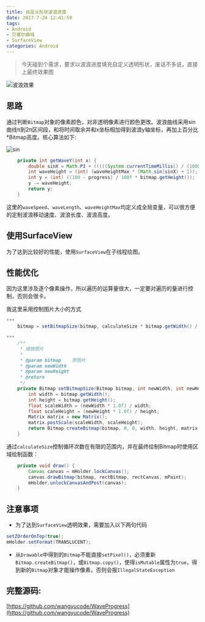 ```yaml
---
title: 自定义形状波浪进度
date: 2017-7-24 12:41:59
tags: 
- Android
- 贝塞尔曲线
- SurfaceView
categories: Android
---
```


> 今天碰到个需求，要求以波浪进度填充自定义透明形状，废话不多说，直接上最终效果图

![波浪效果](/blog/images/20170724_wave_progress.gif)

<!--more-->

## 思路

通过判断`Bitmap`对象的像素颜色，对非透明像素进行颜色更改。波浪曲线采用sin曲线π到2π区间段，和将时间取余并和x坐标相加得到波浪y轴坐标，再加上百分比*Bitmap高度。核心算法如下:

![sin](/blog/images/20170724_sin.png)

```java
    private int getWaveY(int x) {
        double sinX = Math.PI + (((((System.currentTimeMillis() / (1000 / waveSpeed)) + x) % waveLength)) / (double) waveLength * Math.PI);
        int waveHeight = (int) (waveHeightMax * (Math.sin(sinX) + 1));
        int y = (int) ((100 - progress) / 100f * bitmap.getHeight());
        y -= waveHeight;
        return y;
    }
```
这里的`waveSpeed`、`waveLength`、`waveHeightMax`均定义成全局变量，可以很方便的定制波浪移动速度、波浪长度、波浪高度。


## 使用SurfaceView

为了达到比较好的性能，使用`SurfaceView`在子线程绘图。

## 性能优化

因为这里涉及逐个像素操作，所以遍历的运算量很大，一定要对遍历的量进行控制，否则会很卡。

我这里采用控制图片大小的方式
```java
***
    bitmap = setBitmapSize(bitmap, calculateSize * bitmap.getWidth() / bitmap.getHeight(), calculateSize);

***
    /**
     * 缩放图片
     *
     * @param bitmap    原图片
     * @param newWidth
     * @param newHeight
     * @return
     */
    private Bitmap setBitmapSize(Bitmap bitmap, int newWidth, int newHeight) {
        int width = bitmap.getWidth();
        int height = bitmap.getHeight();
        float scaleWidth = (newWidth * 1.0f) / width;
        float scaleHeight = (newHeight * 1.0f) / height;
        Matrix matrix = new Matrix();
        matrix.postScale(scaleWidth, scaleHeight);
        return Bitmap.createBitmap(bitmap, 0, 0, width, height, matrix, true);
    }
```


通过`calculateSize`控制循环次数在有限的范围内，并在最终绘制Bitmap时使用区域绘制函数：

```java
    private void draw() {
        Canvas canvas = mHolder.lockCanvas();
        canvas.drawBitmap(bitmap, rectBitmap, rectCanvas, mPaint);
        mHolder.unlockCanvasAndPost(canvas);
    }
```

## 注意事项

- 为了达到`SurfaceView`透明效果，需要加入以下两句代码 
```java
setZOrderOnTop(true);
mHolder.setFormat(TRANSLUCENT);
```

- 从`Drawable`中得到的`Bitmap`不能直接`setPixel()`，必须重新`Bitmap.createBitmap()`，或`Bitmap.copy()`，使得`isMutable`属性为`true`，得到新的`Bitmap`对象才能操作像素，否则会报`IllegalStateException`


## 完整源码:

[https://github.com/wangyucode/WaveProgress](https://github.com/wangyucode/WaveProgress)